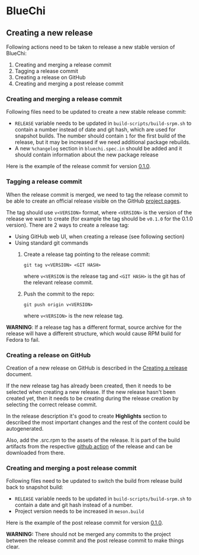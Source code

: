 # BlueChi

## Creating a new release

Following actions need to be taken to release a new stable version of BlueChi:

1. Creating and merging a release commit
2. Tagging a release commit
3. Creating a release on GitHub
4. Creating and merging a post release commit

### Creating and merging a release commit

Following files need to be updated to create a new stable release commit:

* `RELEASE` variable needs to be updated in `build-scripts/build-srpm.sh` to contain a number instead of date and git
  hash, which are used for snapshot builds. The number should contain `1` for the first build of the release, but it
  may be increased if we need additional package rebuilds.
* A new `%changelog` section in `bluechi.spec.in` should be added and it should contain information about the new package
  release

Here is the example of the release commit for version
[0.1.0](https://github.com/containers/bluechi/pull/214).

### Tagging a release commit

When the release commit is merged, we need to tag the release commit to be able to create an official release visible
on the GitHub [project pages](https://github.com/containers/bluechi/releases).

The tag should use `v<VERSION>` format, where `<VERSION>` is the version of the release we want to create (for example
the tag should be `v0.1.0` for the 0.1.0 version). There are 2 ways to create a release tag:

* Using GitHub web UI, when creating a release (see following section)
* Using standard git commands
  1. Create a release tag pointing to the release commit:

     ```shell
     git tag v<VERSION> <GIT HASH>
     ```

     where `v<VERSION` is the release tag and `<GIT HASH>` is the git has of the relevant release commit.
  2. Push the commit to the repo:

     ``` shell
     git push origin v<VERSION>
     ```

     where `v<VERSION>` is the new release tag.

**WARNING**: If a release tag has a different format, source archive for the release will have a different structure,
which would cause RPM build for Fedora to fail.

### Creating a release on GitHub

Creation of a new release on GitHub is described in the
[Creating a release](https://docs.github.com/en/repositories/releasing-projects-on-github/managing-releases-in-a-repository#creating-a-release)
document.

If the new release tag has already been created, then it needs to be selected when creating a new release.
If the new release hasn't been created yet, then it needs to be creating during the release creation by selecting
the correct release commit.

In the release description it's good to create **Highlights** section to described the most important changes and
the rest of the content could be autogenerated.

Also, add the .src.rpm to the assets of the release. It is part of the build artifacts from the respective
[github action](https://github.com/containers/bluechi/actions) of the release and can be downloaded from there.

### Creating and merging a post release commit

Following files need to be updated to switch the build from release build back to snapshot build:

* `RELEASE` variable needs to be updated in `build-scripts/build-srpm.sh` to contain a date and git hash instead of
  a number.
* Project version needs to be increased in `meson.build`

Here is the example of the post release commit for version
[0.1.0](https://github.com/containers/bluechi/pull/215).

**WARNING:** There should not be merged any commits to the project between the release commit and the post release
commit to make things clear.
